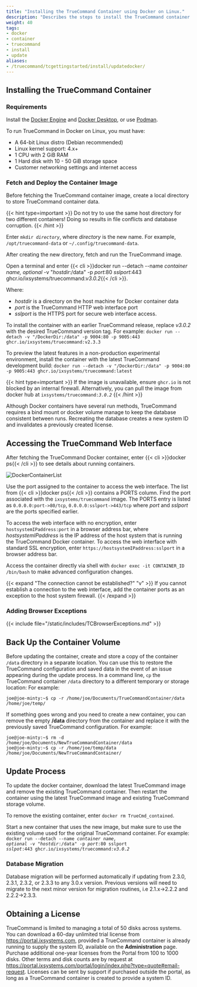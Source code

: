 ```yaml
---
title: "Installing the TrueCommand Container using Docker on Linux."
description: "Describes the steps to install the TrueCommand container in Docker on Linux."
weight: 40
tags:
- docker
- container
- truecommand
- install
- update
aliases:
- /truecommand/tcgettingstarted/install/updatedocker/
---
```



## Installing the TrueCommand Container

### Requirements

Install the [Docker Engine](https://docs.docker.com/engine/install/debian/) and [Docker Desktop](https://docs.docker.com/desktop/linux/), or use [Podman](https://podman.io/).

To run TrueCommand in Docker on Linux, you must have:
* A 64-bit Linux distro (Debian recommended) 
* Linux kernel support: 4.x+
* 1 CPU with 2 GiB RAM
* 1 Hard disk with 10 - 50 GiB storage space
* Customer networking settings and internet access

### Fetch and Deploy the Container Image

Before fetching the TrueCommand container image, create a local directory to store TrueCommand container data.

{{< hint type=important >}}
Do not try to use the same host directory for two different containers!
Doing so results in file conflicts and database corruption.
{{< /hint >}}

Enter <code>mkdir <i>directory</i></code>, where *directory* is the new name. For example, <code>/opt/truecommand-data</code> or <code>~/.config/truecommand-data</code>.

After creating the new directory, fetch and run the TrueCommand image.

Open a terminal and enter {{< cli >}}docker run --detach --name <i>container name, optional</i> -v "<i>hostdir</i>:/data" -p <i>port</i>:80 <i>sslport</i>:443 ghcr.io/ixsystems/truecommand:<i>v3.0.2</i>{{< /cli >}}.

Where:
* *hostdir* is a directory on the host machine for Docker container data
* *port* is the TrueCommand HTTP web interface port
* *sslport* is the HTTPS port for secure web interface access.

To install the container with an earlier TrueCommand release, replace *v3.0.2* with the desired TrueCommand version tag.
For example:
`docker run --detach -v "/DockerDir:/data" -p 9004:80 -p 9005:443 ghcr.io/ixsystems/truecommand:v2.3.3`

To preview the latest features in a non-production experimental environment, install the container with the latest TrueCommand development build:
`docker run --detach -v "/DockerDir:/data" -p 9004:80 -p 9005:443 ghcr.io/ixsystems/truecommand:latest`

{{< hint type=important >}}
If the image is unavailable, ensure `ghcr.io` is not blocked by an internal firewall.
Alternatively, you can pull the image from docker hub at <code>ixsystems/truecommand:<i>3.0.2</i></code>
{{< /hint >}}

Although Docker containers have several run methods, TrueCommand requires a bind mount or docker volume manage to keep the database consistent between runs.
Recreating the database creates a new system ID and invalidates a previously created license.

## Accessing the TrueCommand Web Interface
After fetching the TrueCommand Docker container, enter {{< cli >}}docker ps{{< /cli >}} to see details about running containers.

![DockerContainerList](/images/TrueCommand/DockerContainerList.png "Finding the TrueCommand Container")

Use the port assigned to the container to access the web interface.
The list from {{< cli >}}docker ps{{< /cli >}} contains a PORTS column.
Find the port associated with the `ixsystems/truecommand` image.
The PORTS entry is listed as `0.0.0.0:port->80/tcp`, `0.0.0.0:sslport->443/tcp` where *port* and *sslport* are the ports specified earlier.

To access the web interface with no encryption, enter `hostsystemIPaddress:port` in a browser address bar, where *hostsystemIPaddress* is the IP address of the host system that is running the TrueCommand Docker container.
To access the web interface with standard SSL encryption, enter `https://hostsystemIPaddress:sslport` in a browser address bar.

Access the container directly via shell with `docker exec -it CONTAINER_ID /bin/bash` to make advanced configuration changes.

{{< expand "The connection cannot be established?" "v" >}}
If you cannot establish a connection to the web interface, add the container ports as an exception to the host system firewall.
{{< /expand >}}

### Adding Browser Exceptions
{{< include file="/static/includes/TCBrowserExceptions.md" >}}

## Back Up the Container Volume

Before updating the container, create and store a copy of the container `/data` directory in a separate location.
You can use this to restore the TrueCommand configuration and saved data in the event of an issue appearing during the update process.
In a command line, `cp` the TrueCommand container `/data` directory to a different temporary or storage location:
For example:
```
joe@joe-minty:~$ cp -r /home/joe/Documents/TrueCommandContainer/data /home/joe/temp/
```

If something goes wrong and you need to create a new container, you can remove the empty **/data** directory from the container and replace it with the previously saved TrueCommand configuration. 
For example:
```
joe@joe-minty:~$ rm -d /home/joe/Documents/NewTrueCommandContainer/data
joe@joe-minty:~$ cp -r /home/joe/temp/data /home/joe/Documents/NewTrueCommandContainer/
```

## Update Process
To update the docker container, download the latest TrueCommand image and remove the existing TrueCommand container.
Then restart the container using the latest TrueCommand image and existing TrueCommand storage volume.

To remove the existing container, enter `docker rm TrueCmd_contained`.

Start a new container that uses the new image, but make sure to use the existing volume used for the original TrueCommand container.
For example: 
<code>
docker run --detach --name <i>container name, optional</i> -v "<i>hostdir</i>:/data" -p <i>port</i>:80 sslport <i>sslpot</i>:443 ghcr.io/ixsystems/truecommand:<i>v3.0.2</i>
</code>

### Database Migration

Database migration will be performed automatically if updating from 2.3.0, 2.3.1, 2.3.2, or 2.3.3 to any 3.0.x version. Previous versions will need to migrate to the next minor version for migration routines, i.e 2.1.x->2.2.2 and 2.2.2->2.3.3.

## Obtaining a License

TrueCommand is limited to managing a total of 50 disks across systems.
You can download a 60-day unlimited trial license from <a>https://portal.ixsystems.com</a>, provided a TrueCommand container is already running to supply the system ID, available on the **Administration** page.
Purchase additional one-year licenses from the Portal from 100 to 1000 disks.
Other terms and disk counts are by request at <a>https://portal.ixsystems.com/portal/login/index.php?type=quote#email-request</a>.
Licenses can be sent by support if purchased outside the portal, as long as a TrueCommand container is created to provide a system ID.
